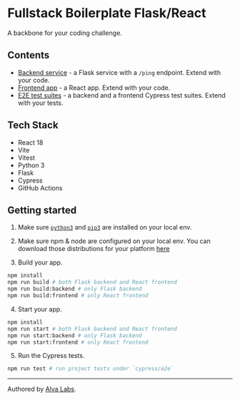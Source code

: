 # Fullstack Boilerplate Flask/React

A backbone for your coding challenge.

## Contents

- [Backend service](app-flask) - a Flask service with a `/ping` endpoint. Extend with your code.
- [Frontend app](app-react) - a React app. Extend with your code.
- [E2E test suites](cypress/e2e) - a backend and a frontend Cypress test suites. Extend with your tests.

## Tech Stack

- React 18
- Vite
- Vitest
- Python 3
- Flask
- Cypress
- GitHub Actions

## Getting started

1. Make sure [`python3`](https://www.python.org/downloads/) and [`pip3`](https://pip.pypa.io/en/stable/installing/) are installed on your local env.

2. Make sure npm & node are configured on your local env. You can download those distributions for your platform [here](https://nodejs.org/en/download/)

3. Build your app.

```bash
npm install
npm run build # both Flask backend and React frontend
npm run build:backend # only Flask backend
npm run build:frontend # only React frontend
```

4. Start your app.

```bash
npm install
npm run start # both Flask backend and React frontend
npm run start:backend # only Flask backend
npm run start:frontend # only React frontend
```

5. Run the Cypress tests.

```bash
npm run test # run project tests under `cypress/e2e`
```

---

Authored by [Alva Labs](https://www.alvalabs.io/).
